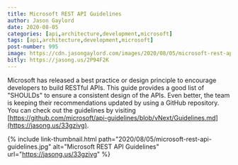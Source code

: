 ```yaml
---
title: Microsoft REST API Guidelines
author: Jason Gaylord
date: 2020-08-05
categories: [api,architecture,development,microsoft]
tags: [api,architecture,development,microsoft]
post-number: 995
image: https://cdn.jasongaylord.com/images/2020/08/05/microsoft-rest-api-guidelines.jpg
bitly: https://jasong.us/2P94F2K
---
```


Microsoft has released a best practice or design principle to encourage developers to build RESTful APIs. This guide provides a good list of "SHOULDs" to ensure a consistent design of the APIs. Even better, the team is keeping their recommendations updated by using a GitHub repository. You can check out the guidelines by visiting [https://github.com/microsoft/api-guidelines/blob/vNext/Guidelines.md](https://jasong.us/33gzivg).

{% include link-thumbnail.html path="2020/08/05/microsoft-rest-api-guidelines.jpg" alt="Microsoft REST API Guidelines" url="https://jasong.us/33gzivg" %}
